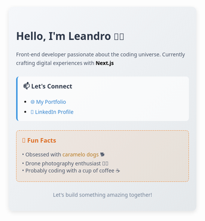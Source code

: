 <div class="bio-container" style="font-family: 'Segoe UI', sans-serif; max-width: 600px; margin: 0 auto; padding: 20px; border-radius: 12px; background: linear-gradient(135deg, #f5f7fa 0%, #e4e8eb 100%); box-shadow: 0 4px 12px rgba(0,0,0,0.1);">
  <h1 style="color: #2d3748; margin-bottom: 5px; font-size: 28px;">Hello, I'm Leandro <span style="font-size: 24px;">🤸‍♂️</span></h1>
  <div class="bio-content" style="margin-top: 20px;">
    <p style="color: #4a5568; line-height: 1.6;">
      Front-end developer passionate about the coding universe. Currently crafting digital experiences with <span style="color: #000; font-weight: 600;">Next.js</span>
    </p>
    <div class="contact-section" style="margin: 25px 0; padding: 15px; background: rgba(255,255,255,0.7); border-radius: 8px; border-left: 4px solid #4299e1;">
      <h3 style="color: #2d3748; margin-top: 0;">📫 Let's Connect</h3>
      <ul style="padding-left: 20px; margin-bottom: 0;">
        <li style="margin-bottom: 8px;">
          <a href="https://lepimentel.dev.br/pt-BR" target="_blank" style="color: #3182ce; text-decoration: none; transition: all 0.3s;" onmouseover="this.style.color='#2c5282'" onmouseout="this.style.color='#3182ce'">
            🌐 My Portfolio
          </a>
        </li>
        <li>
          <a href="https://www.linkedin.com/in/leoliveira28/" target="_blank" style="color: #3182ce; text-decoration: none; transition: all 0.3s;" onmouseover="this.style.color='#2c5282'" onmouseout="this.style.color='#3182ce'">
            💼 LinkedIn Profile
          </a>
        </li>
      </ul>
    </div>
    <div class="fun-facts" style="background: rgba(237, 137, 54, 0.1); padding: 15px; border-radius: 8px; border: 1px dashed #ed8936;">
      <h3 style="color: #dd6b20; margin-top: 0;">🦩 Fun Facts</h3>
      <p style="color: #4a5568; margin-bottom: 0;">
        • Obsessed with <span style="color: #b7791f;">caramelo dogs</span> 🐕<br>
        • Drone photography enthusiast 🚁📸<br>
        • Probably coding with a cup of coffee ☕
      </p>
    </div>
    <p style="text-align: center; margin-top: 25px; font-size: 14px; color: #718096;">
      Let's build something amazing together!
    </p>
  </div>
</div>
